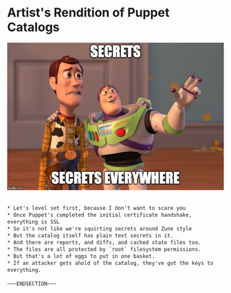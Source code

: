 <!SLIDE center>
# Artist's Rendition of Puppet Catalogs

![secrets everywhere](/_images/secrets_everywhere.jpg)

~~~SECTION:notes~~~

* Let's level set first, because I don't want to scare you
* Once Puppet's completed the initial certificate handshake, everything is SSL
* So it's not like we're squirting secrets around Zune style
* But the catalog itself has plain text secrets in it.
* And there are reports, and diffs, and cached state files too.
* The files are all protected by `root` filesystem permissions.
* But that's a lot of eggs to put in one basket.
* If an attacker gets ahold of the catalog, they've got the keys to everything.

~~~ENDSECTION~~~
